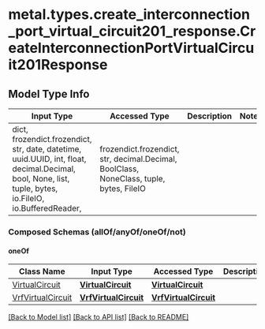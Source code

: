 # metal.types.create_interconnection_port_virtual_circuit201_response.CreateInterconnectionPortVirtualCircuit201Response

## Model Type Info
Input Type | Accessed Type | Description | Notes
------------ | ------------- | ------------- | -------------
dict, frozendict.frozendict, str, date, datetime, uuid.UUID, int, float, decimal.Decimal, bool, None, list, tuple, bytes, io.FileIO, io.BufferedReader,  | frozendict.frozendict, str, decimal.Decimal, BoolClass, NoneClass, tuple, bytes, FileIO |  | 

### Composed Schemas (allOf/anyOf/oneOf/not)
#### oneOf
Class Name | Input Type | Accessed Type | Description | Notes
------------- | ------------- | ------------- | ------------- | -------------
[VirtualCircuit](VirtualCircuit.md) | [**VirtualCircuit**](VirtualCircuit.md) | [**VirtualCircuit**](VirtualCircuit.md) |  | 
[VrfVirtualCircuit](VrfVirtualCircuit.md) | [**VrfVirtualCircuit**](VrfVirtualCircuit.md) | [**VrfVirtualCircuit**](VrfVirtualCircuit.md) |  | 

[[Back to Model list]](../../README.md#documentation-for-models) [[Back to API list]](../../README.md#documentation-for-api-endpoints) [[Back to README]](../../README.md)

